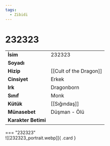 ```yaml
---
tags:
  - Zibidi
---  
```

# 232323   
  
<div class="grid" markdown>  
  
|  |  |  
|---|---|  
| **İsim** | 232323 |  
| **Soyadı** |  |  
| **Hizip** | [[Cult of the Dragon]] |  
| **Cinsiyet** | Erkek |  
| **Irk** | Dragonborn |  
| **Sınıf** | Monk |  
| **Kütük** | [[Sığındaş]] |  
| **Münasebet** | Düşman - Ölü |  
| **Karakter Betimi** |  |  
  
  
=== "232323"  
	![[232323_portrait.webp]]{ .card }  
  
</div>